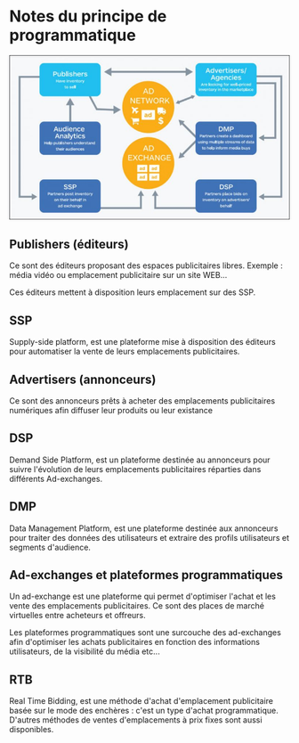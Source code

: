 Notes du principe de programmatique
=========================== 

![architecture](dsp-768x449.jpg "architecture programmatique")

## Publishers (éditeurs)
Ce sont des éditeurs proposant des espaces publicitaires libres. Exemple : média vidéo ou emplacement publicitaire sur un site WEB...

Ces éditeurs mettent à disposition leurs emplacement sur des SSP.

## SSP
Supply-side platform, est une plateforme mise à disposition des éditeurs pour automatiser la vente de leurs emplacements publicitaires.

## Advertisers (annonceurs)
Ce sont des annonceurs prêts à acheter des emplacements publicitaires numériques afin diffuser leur produits ou leur existance

## DSP
Demand Side Platform, est un plateforme destinée au annonceurs pour suivre l'évolution de leurs emplacements publicitaires réparties dans différents Ad-exchanges.

## DMP 
Data Management Platform, est une plateforme destinée aux annonceurs pour traiter des données des utilisateurs et extraire des profils utilisateurs et segments d'audience.  


## Ad-exchanges et plateformes programmatiques
Un ad-exchange est une plateforme qui permet d'optimiser l'achat et les vente des emplacements publicitaires. Ce sont des places de marché virtuelles entre acheteurs et offreurs.

Les plateformes programmatiques sont une surcouche des ad-exchanges afin d'optimiser les achats publicitaires en fonction des informations utilisateurs, de la visibilité du média etc...

## RTB
Real Time Bidding, est une méthode d'achat d'emplacement publicitaire basée sur le mode des enchères : c'est un type d'achat programmatique. D'autres méthodes de ventes d'emplacements à prix fixes sont aussi disponibles.

